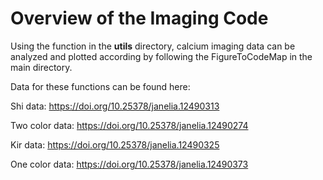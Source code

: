 # Overview of the Imaging Code

Using the function in the **utils** directory, calcium imaging data can be analyzed and plotted according by following the FigureToCodeMap in the main directory.

Data for these functions can be found here:

Shi data: https://doi.org/10.25378/janelia.12490313

Two color data: https://doi.org/10.25378/janelia.12490274

Kir data: https://doi.org/10.25378/janelia.12490325

One color data: https://doi.org/10.25378/janelia.12490373
